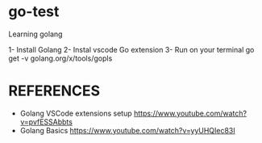 # go-test
 Learning golang

1- Install Golang
2- Instal vscode Go extension
3- Run on your terminal go get -v golang.org/x/tools/gopls


# REFERENCES
- Golang VSCode extensions setup https://www.youtube.com/watch?v=pvfESSAbbts 
- Golang Basics https://www.youtube.com/watch?v=yyUHQIec83I 
